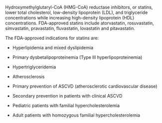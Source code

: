 Hydroxymethylglutaryl-CoA (HMG-CoA) reductase inhibitors, or statins, lower total cholesterol, low-density lipoprotein (LDL), and triglyceride concentrations while increasing high-density lipoprotein (HDL) concentrations. FDA-approved statins include atorvastatin, rosuvastatin, simvastatin, pravastatin, fluvastatin, lovastatin and pitavastatin.

The FDA-approved indications for statins are:

- Hyperlipidemia and mixed dyslipidemia

- Primary dysbetalipoproteinemia (Type III hyperlipoproteinemia)

- Hypertriglyceridemia

- Atherosclerosis

- Primary prevention of ASCVD (atherosclerotic cardiovascular disease)

- Secondary prevention in patients with clinical ASCVD

- Pediatric patients with familial hypercholesterolemia

- Adult patients with homozygous familial hypercholesterolemia